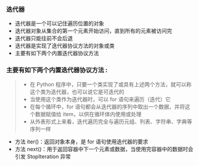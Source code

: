 ### 迭代器

- 迭代器是一个可以记住遍历位置的对象
- 迭代器对象从集合的第一个元素开始访问，直到所有的元素被访问完
- 迭代器只能往前不会后退
- 迭代器是实现了迭代器协议方法的对象或类
- 主要有如下两个内置迭代器协议方法

### 主要有如下两个内置迭代器协议方法 :

> - 在 Python 程序中，只要一个类实现了或具有上述两个方法，就可以称这个类为迭代器，也可以说它是可迭代的
> - 当使用这个类作为迭代器时，可以 for 语句来遍历（迭代）它
> - 在每个循环中，for 语句都会从迭代器的序列中取出一个数据，并将这个数据赋值给 item，以供在循环体内使用或处理
> - 从外表形式上来看，迭代遍历完全与遍历元组、列表、字符串、字典等序列一样

- 方法 iter()：返回对象本身，是 for 语句使用迭代器的要求
- 方法 next()：用于返回容器中下一个元素或数据，当使用完容器中的数据时会引发 StopIteration 异常



